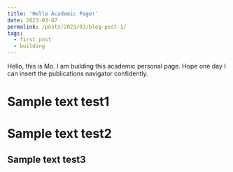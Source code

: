 ```yaml
---
title: 'Hello Academic Page!'
date: 2023-03-07
permalink: /posts/2023/03/blog-post-1/
tags:
  - first post
  - building
---
```


Hello, this is Mo. I am building this academic personal page. Hope one day I can insert the publications navigator confidently.

Sample text test1
======

Sample text test2
======

Sample text test3
------